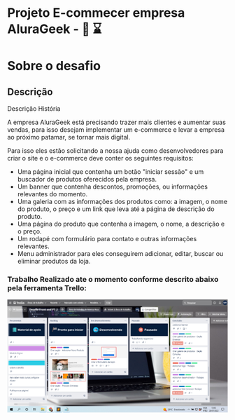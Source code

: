 #  Projeto E-commecer  empresa AluraGeek  - :muscle:  :hourglass:

## <h1> Sobre o desafio </h1>

###  <h2> Descrição </h2>

Descrição
História

A empresa AluraGeek está precisando trazer mais clientes e aumentar suas vendas, para isso desejam implementar um e-commerce e levar a empresa ao próximo patamar, se tornar mais digital.

Para isso eles estão solicitando a nossa ajuda como desenvolvedores para criar o site e o e-commerce deve conter os seguintes requisitos:

- Uma página inicial que contenha um botão "iniciar sessão" e um buscador de produtos oferecidos pela empresa.
- Um banner que contenha descontos, promoções, ou informações relevantes do momento.
- Uma galeria com as informações dos produtos como: a imagem, o nome do produto, o preço e um link que leva até a página de descrição do produto.
- Uma página do produto que contenha a imagem, o nome, a descrição e o preço.
- Um rodapé com formulário para contato e outras informações relevantes.
- Menu administrador para eles conseguirem adicionar, editar, buscar ou eliminar produtos da loja.

### <h3> Trabalho Realizado ate o momento conforme descrito abaixo pela ferramenta Trello:</h3>

![Trello com os passos desafio.](https://github.com/monicacosta-dev/challenge-ecommecer-one-alura/blob/main/trello-2807.PNG)


